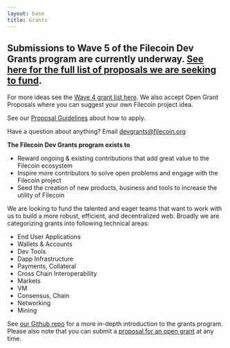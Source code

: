 ```yaml
---
layout: base
title: Grants
---
```


## Submissions to Wave 5 of the Filecoin Dev Grants program are currently underway. [See here for the full list of proposals we are seeking to fund](https://github.com/filecoin-project/devgrants/blob/master/rfps/new-wave-5-rfps.md). 

For more ideas see the [Wave 4 grant list here](https://github.com/filecoin-project/devgrants/blob/master/rfps/new-wave-4-rfps.md). We also accept Open Grant Proposals where you can suggest your own Filecoin project idea.

See our [Proposal Guidelines](https://github.com/filecoin-project/devgrants/blob/master/rfps/new-wave-4-rfps.md#proposal-guidelines) about how to apply.

Have a question about anything? Email devgrants@filecoin.org

**The Filecoin Dev Grants program exists to**

-   Reward ongoing & existing contributions that add great value to the Filecoin ecosystem
-   Inspire more contributors to solve open problems and engage with the Filecoin project
-   Seed the creation of new products, business and tools to increase the utility of Filecoin

We are looking to fund the talented and eager teams that want to work with us to build a more robust, efficient, and decentralized web. Broadly we are categorizing grants into following technical areas:

-   End User Applications
-   Wallets & Accounts
-   Dev Tools
-   Dapp Infrastructure
-   Payments, Collateral 
-   Cross Chain Interoperability
-   Markets
-   VM
-   Consensus, Chain
-   Networking
-   Mining

See [our Github repo](https://github.com/filecoin-project/devgrants) for a more in-depth introduction to the grants program. Please also note that you can submit a [proposal for an open grant](https://github.com/filecoin-project/devgrants#submit-a-proposal-for-open-grants) at any time. 

